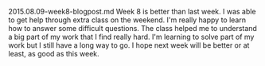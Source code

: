 2015.08.09-week8-blogpost.md
Week 8 is better than last week. 
I was able to get help through extra class on the weekend. 
I'm really happy to learn how to answer some difficult questions.
The class helped me to understand a big part of my work that I find really hard.
I'm learning to solve part of my work but I still have a long way to go. 
I hope next week will be better or at least, as good as this week.